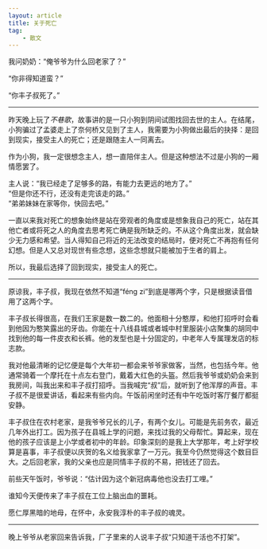 ```yaml
---
layout: article
title: 关于死亡
tag:
    - 散文
---
```


我问奶奶：“俺爷爷为什么回老家了？”

“你非得知道蛮？”

“你丰子叔死了。”

<!--more-->

---

昨天晚上玩了*不巷歌*，故事讲的是一只小狗到阴间试图找回去世的主人。在结尾，小狗骗过了孟婆走上了奈何桥又见到了主人，我需要为小狗做出最后的抉择：是回到现实，接受主人的死亡；还是跟随主人一同离去。

作为小狗，我一定很想念主人，想一直陪伴主人。但是这种想法不过是小狗的一厢情愿罢了。

主人说：“我已经走了足够多的路，有能力去更远的地方了。”<br>
“但是你还不行，还没有走完该走的路。”<br>
“弟弟妹妹在家等你，快回去吧。”<br>

一直以来我对死亡的想象始终是站在旁观者的角度或是想象我自己的死亡，站在其他亡者或将死之人的角度去思考死亡确是我所缺乏的。不从这个角度出发，就会缺少无力感和希望。当人得知自己将近的无法改变的结局时，便对死亡不再抱有任何幻想。但是人又总对现世有些念想，这些念想就只能被加于生者的肩上。

所以，我最后选择了回到现实，接受主人的死亡。

---

原谅我，丰子叔，我现在依然不知道“féng zi”到底是哪两个字，只是根据读音借用了这两个字。

丰子叔长得很高，在我们王家是数一数二的。他面相十分憨厚，和他打招呼时会看到他因为憨笑露出的牙齿。你能在十八线县城或者城中村里服装小店聚集的胡同中找到他的每一件皮衣和长裤。他的发型也是十分固定的，中老年人专属理发店的标志款。

我对他最清晰的记忆便是每个大年初一都会来爷爷家做客，当然，也包括今年。他通常骑着一个摩托在十点左右登门，戴着大红色的头盔。然后我爷爷或奶奶会来到我房间，叫我出来和丰子叔打招呼。当我喊完“叔”后，就听到了他浑厚的声音。丰子叔不是很爱讲话，看起来有些内向。午饭前闲坐时还有中午吃饭时客厅餐厅都挺安静。

丰子叔住在农村老家，是我爷爷兄长的儿子，有两个女儿。可能是先前务农，最近几年外出打工。因为孩子在县城上学的问题，来找过我的父母帮忙。算起来，现在他的孩子应该是上小学或者初中的年龄。印象深刻的是我上大学那年，考上好学校算是喜事，丰子叔便以庆贺的名义给我家拿了一万元。我至今仍然觉得这个数目巨大。之后回老家，我的父亲也应是同情丰子叔的不易，把钱还了回去。

前些天午饭时，爷爷说：“估计因为这个新冠病毒他也没去打工哩。”

谁知今天便传来了丰子叔在工位上脑出血的噩耗。

愿仁厚黑暗的地母，在怀中，永安我淳朴的丰子叔的魂灵。

---

晚上爷爷从老家回来告诉我，厂子里来的人说丰子叔“只知道干活也不打架”。